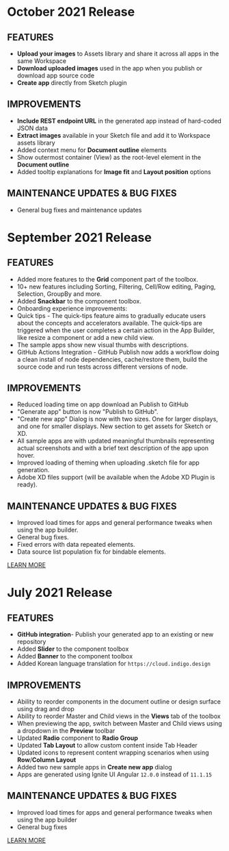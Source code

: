# October 2021 Release
## FEATURES
 - **Upload your images** to Assets library and share it across all apps in the same Workspace
 - **Download uploaded images** used in the app when you publish or download app source code
 - **Create app** directly from Sketch plugin
## IMPROVEMENTS
 - **Include REST endpoint URL** in the generated app instead of hard-coded JSON data
 - **Extract images** available in your Sketch file and add it to Workspace assets library
 - Added context menu for **Document outline** elements
 - Show outermost container (View) as the root-level element in the **Document outline**
 - Added tooltip explanations for **Image fit** and **Layout position** options
## MAINTENANCE UPDATES & BUG FIXES
 - General bug fixes and maintenance updates

# September 2021 Release

## FEATURES

 - Added more features to the **Grid** component part of the toolbox.
 - 10+ new features including Sorting, Filtering, Cell/Row editing, Paging, Selection, GroupBy and more.
 - Added **Snackbar** to the component toolbox.
 - Onboarding experience improvements:
  - Quick tips - The quick-tips feature aims to gradually educate users about the concepts and accelerators available. The quick-tips are triggered when the user completes a certain action in the App Builder, like resize a component or add a new child view.
  - The sample apps show new visual thumbs with descriptions.
- GitHub Actions Integration - GitHub Publish now adds a workflow doing a clean install of node dependencies, cache/restore them, build the source code and run tests across different versions of node.

## IMPROVEMENTS

 - Reduced loading time on app download an Publish to GitHub
 - "Generate app" button is now "Publish to GitHub".
 - "Create new app" Dialog is now with two sizes. One for larger displays, and one for smaller displays. New section to get assets for Sketch or XD.
 - All sample apps are with updated meaningful thumbnails representing actual screenshots and with a brief text description of the app upon hover.
 - Improved loading of theming when uploading .sketch file for app generation.
 - Adobe XD files support (will be available when the Adobe XD Plugin is ready).

## MAINTENANCE UPDATES & BUG FIXES

 - Improved load times for apps and general performance tweaks when using the app builder.
 - General bug fixes.
 - Fixed errors with data repeated elements.
 - Data source list population fix for bindable elements.

[LEARN MORE](https://www.infragistics.com/community/blogs/b/infragistics/posts/indigo-design-app-builder-september-release)


# July 2021 Release

## FEATURES

 - **GitHub integration**- Publish your generated app to an existing or new repository
 - Added **Slider** to the component toolbox
 - Added **Banner** to the component toolbox
 - Added Korean language translation for `https://cloud.indigo.design`
 
## IMPROVEMENTS

 - Ability to reorder components in the document outline or design surface using drag and drop
 - Ability to reorder Master and Child views in the **Views** tab of the toolbox
 - When previewing the app, switch between Master and Child views using a dropdown in the **Preview** toolbar
 - Updated **Radio** component to **Radio Group**
 - Updated **Tab Layout** to allow custom content inside Tab Header
 - Updated icons to represent content wrapping scenarios when using **Row**/**Column Layout**
 - Added two new sample apps in **Create new app** dialog 
 - Apps are generated using Ignite UI Angular `12.0.0` instead of `11.1.15`
 
## MAINTENANCE UPDATES & BUG FIXES

 - Improved load times for apps and general performance tweaks when using the app builder
 - General bug fixes

[LEARN MORE](https://www.infragistics.com/community/blogs/b/infragistics/posts/indigo-design-app-builder-july-release---what-s-new)